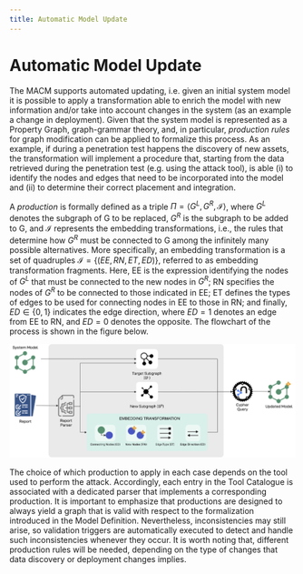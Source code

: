 ```yaml
---
title: Automatic Model Update
---
```


# Automatic Model Update

The MACM supports automated updating, i.e. given an initial system model it is possible to apply a transformation able to enrich the model with new information and/or take into account changes in the system (as an example a change in deployment).
Given that the system model is represented as a Property Graph, graph-grammar theory, and, in particular, *production rules* for graph modification can be applied to formalize this process.
As an example, if during a penetration test happens the discovery of new assets, the transformation will implement a procedure that, starting from the data retrieved during the penetration test (e.g. using the attack tool), is able (i) to identify the nodes and edges that need to be incorporated into the model and (ii) to determine their correct placement and integration.

A *production* is formally defined as a triple $\Pi = \langle G^{L}, G^{R}, \mathcal{I} \rangle$, where $G^{L}$ denotes the subgraph of G to be replaced, $G^{R}$ is the subgraph to be added to G, and $\mathcal{I}$ represents the embedding transformations, i.e., the rules that determine how $G^{R}$ must be connected to G among the infinitely many possible alternatives. More specifically, an embedding transformation is a set of quadruples $\mathcal{I} = \{(EE, RN, ET, ED)\}$, referred to as embedding transformation fragments. Here, EE is the expression identifying the nodes of $G^{L}$ that must be connected to the new nodes in $G^{R}$; RN specifies the nodes of $G^{R}$ to be connected to those indicated in EE; ET defines the types of edges to be used for connecting nodes in EE to those in RN; and finally, $ED \in \{0,1\}$ indicates the edge direction, where $ED=1$ denotes an edge from EE to RN, and $ED=0$ denotes the opposite.
The flowchart of the process is shown in the figure below.

![Model Update Process](./images/model-update-process.png)

The choice of which production to apply in each case depends on the tool used to perform the attack. Accordingly, each entry in the Tool Catalogue is associated with a dedicated parser that implements a corresponding production. It is important to emphasize that productions are designed to always yield a graph that is valid with respect to the formalization introduced in the Model Definition. Nevertheless, inconsistencies may still arise, so validation triggers are automatically executed to detect and handle such inconsistencies whenever they occur.
It is worth noting that, different production rules will be needed, depending on the type of changes that data discovery or deployment changes implies.